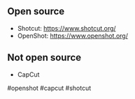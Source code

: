 
## Open source

- Shotcut: https://www.shotcut.org/
- OpenShot: https://www.openshot.org/

## Not open source

- CapCut

<!-- Keywords -->
#openshot #capcut #shotcut
<!-- /Keywords -->
